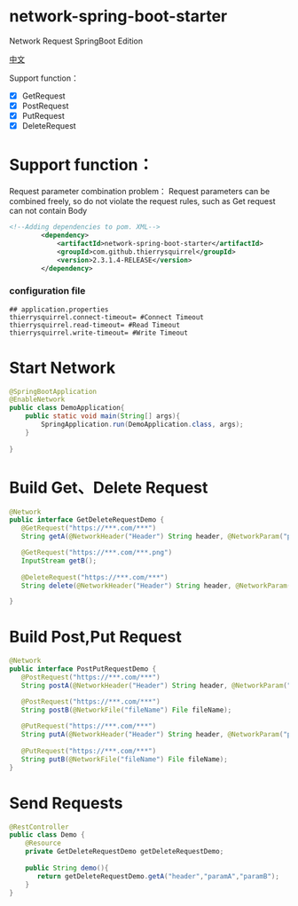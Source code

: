 # network-spring-boot-starter

Network Request   SpringBoot Edition

[中文](./README_zh_CN.md)

Support function：
- [x] GetRequest
- [x] PostRequest
- [x] PutRequest
- [x] DeleteRequest
# Support function：
 Request parameter combination problem：
 Request parameters can be combined freely, so do not violate the request rules, such as Get request can not contain Body
 
```xml
<!--Adding dependencies to pom. XML-->
        <dependency>
            <artifactId>network-spring-boot-starter</artifactId>
            <groupId>com.github.thierrysquirrel</groupId>
            <version>2.3.1.4-RELEASE</version>
        </dependency>
```  
 ### configuration file
 
 ```properties
 ## application.properties
thierrysquirrel.connect-timeout= #Connect Timeout
thierrysquirrel.read-timeout= #Read Timeout
thierrysquirrel.write-timeout= #Write Timeout
 ```
 # Start Network
 ```java
 @SpringBootApplication
 @EnableNetwork
 public class DemoApplication{
     public static void main(String[] args){
         SpringApplication.run(DemoApplication.class, args);
     }
    
 }
 ```
 # Build Get、Delete Request
 
 ```java
 @Network
 public interface GetDeleteRequestDemo {
 	@GetRequest("https://***.com/***")
 	String getA(@NetworkHeader("Header") String header, @NetworkParam("paramA") String paramA, @NetworkParam("paramB") String paramB);
 
 	@GetRequest("https://***.com/***.png")
 	InputStream getB();
 	
 	@DeleteRequest("https://***.com/***")
    String delete(@NetworkHeader("Header") String header, @NetworkParam("paramA") String paramA, @NetworkParam("paramB") String paramB);
 
 }
 ```
 # Build Post,Put Request
 
 ```java
 @Network
 public interface PostPutRequestDemo {
 	@PostRequest("https://***.com/***")
 	String postA(@NetworkHeader("Header") String header, @NetworkParam("param") String paramA,@NetworkBody String body);
 
 	@PostRequest("https://***.com/***")
 	String postB(@NetworkFile("fileName") File fileName);
 	
 	@PutRequest("https://***.com/***")
    String putA(@NetworkHeader("Header") String header, @NetworkParam("param") String paramA,@NetworkBody String body);
     
 	@PutRequest("https://***.com/***")
    String putB(@NetworkFile("fileName") File fileName);
 }
 ```
 # Send Requests
   
 ```java
 @RestController
 public class Demo {
     @Resource
     private GetDeleteRequestDemo getDeleteRequestDemo;
     
     public String demo(){
     	return getDeleteRequestDemo.getA("header","paramA","paramB");
     }
 }
 ```